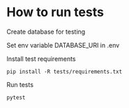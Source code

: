 # How to run tests

Create database for testing

Set env variable DATABASE_URI in .env

Install test requirements
```
pip install -R tests/requirements.txt
```

Run tests
```
pytest
```